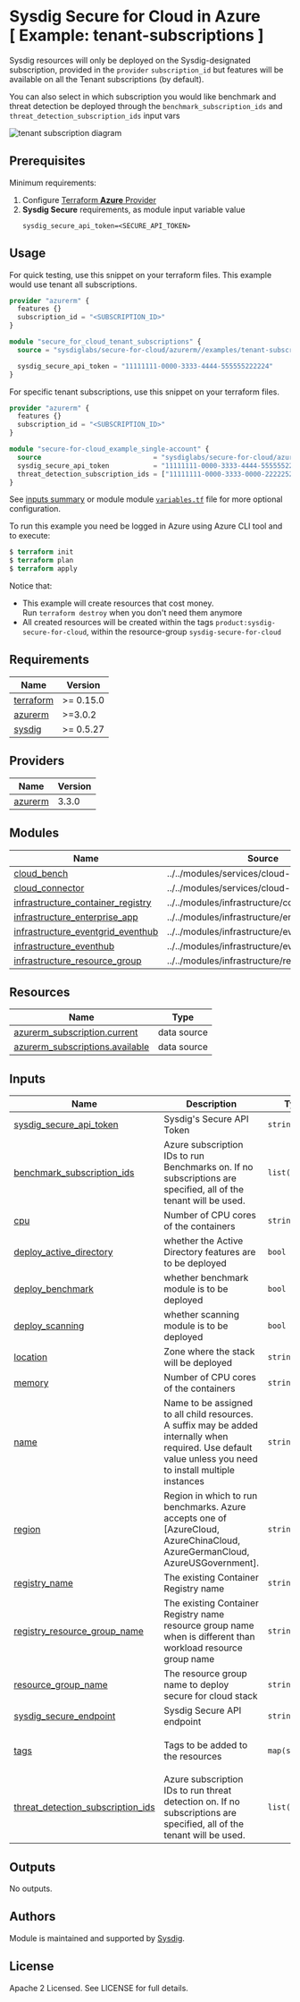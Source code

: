 # Sysdig Secure for Cloud in Azure<br/>[ Example: tenant-subscriptions ]

Sysdig resources will only be deployed on the Sysdig-designated subscription, provided in
the `provider` `subscription_id`
but features will be available on all the Tenant subscriptions (by default).

You can also select in which subscription you would like benchmark and threat detection be deployed through
the `benchmark_subscription_ids` and `threat_detection_subscription_ids` input vars<br/>

![tenant subscription diagram](https://github.com/sysdiglabs/terraform-azurerm-secure-for-cloud/blob/master/examples/tenant-subscriptions/diagram-tenant.png?raw=true)

## Prerequisites

Minimum requirements:

1. Configure [Terraform **Azure** Provider](https://registry.terraform.io/providers/hashicorp/azurerm/latest/docs)
2. **Sysdig Secure** requirements, as module input variable value
    ```
    sysdig_secure_api_token=<SECURE_API_TOKEN>
    ```

## Usage

For quick testing, use this snippet on your terraform files. This example would use tenant all subscriptions.

```terraform
provider "azurerm" {
  features {}
  subscription_id = "<SUBSCRIPTION_ID>"
}

module "secure_for_cloud_tenant_subscriptions" {
  source = "sysdiglabs/secure-for-cloud/azurerm//examples/tenant-subscriptions"

  sysdig_secure_api_token = "11111111-0000-3333-4444-555555222224"
}
```

For specific tenant subscriptions, use this snippet on your terraform files.

```terraform
provider "azurerm" {
  features {}
  subscription_id = "<SUBSCRIPTION_ID>"
}

module "secure-for-cloud_example_single-account" {
  source                            = "sysdiglabs/secure-for-cloud/azurerm//examples/tenant-subscriptions"
  sysdig_secure_api_token           = "11111111-0000-3333-4444-555555222224"
  threat_detection_subscription_ids = ["11111111-0000-3333-0000-222225222222", "22222222-1111-3333-4444-555555222224"]
}
```

See [inputs summary](#inputs) or module
module [`variables.tf`](https://github.com/sysdiglabs/terraform-azurerm-secure-for-cloud/blob/master/examples/new_resource_group/variables.tf)
file for more optional configuration.

To run this example you need be logged in Azure using Azure CLI tool and to execute:

```terraform
$ terraform init
$ terraform plan
$ terraform apply
```

Notice that:

* This example will create resources that cost money.<br/>Run `terraform destroy` when you don't need them anymore
* All created resources will be created within the tags `product:sysdig-secure-for-cloud`, within the
  resource-group `sysdig-secure-for-cloud`

<!-- BEGINNING OF PRE-COMMIT-TERRAFORM DOCS HOOK -->
## Requirements

| Name | Version |
|------|---------|
| <a name="requirement_terraform"></a> [terraform](#requirement\_terraform) | >= 0.15.0 |
| <a name="requirement_azurerm"></a> [azurerm](#requirement\_azurerm) | >=3.0.2 |
| <a name="requirement_sysdig"></a> [sysdig](#requirement\_sysdig) | >= 0.5.27 |

## Providers

| Name | Version |
|------|---------|
| <a name="provider_azurerm"></a> [azurerm](#provider\_azurerm) | 3.3.0 |

## Modules

| Name | Source | Version |
|------|--------|---------|
| <a name="module_cloud_bench"></a> [cloud\_bench](#module\_cloud\_bench) | ../../modules/services/cloud-bench | n/a |
| <a name="module_cloud_connector"></a> [cloud\_connector](#module\_cloud\_connector) | ../../modules/services/cloud-connector | n/a |
| <a name="module_infrastructure_container_registry"></a> [infrastructure\_container\_registry](#module\_infrastructure\_container\_registry) | ../../modules/infrastructure/container_registry | n/a |
| <a name="module_infrastructure_enterprise_app"></a> [infrastructure\_enterprise\_app](#module\_infrastructure\_enterprise\_app) | ../../modules/infrastructure/enterprise_app | n/a |
| <a name="module_infrastructure_eventgrid_eventhub"></a> [infrastructure\_eventgrid\_eventhub](#module\_infrastructure\_eventgrid\_eventhub) | ../../modules/infrastructure/eventhub | n/a |
| <a name="module_infrastructure_eventhub"></a> [infrastructure\_eventhub](#module\_infrastructure\_eventhub) | ../../modules/infrastructure/eventhub | n/a |
| <a name="module_infrastructure_resource_group"></a> [infrastructure\_resource\_group](#module\_infrastructure\_resource\_group) | ../../modules/infrastructure/resource_group | n/a |

## Resources

| Name | Type |
|------|------|
| [azurerm_subscription.current](https://registry.terraform.io/providers/hashicorp/azurerm/latest/docs/data-sources/subscription) | data source |
| [azurerm_subscriptions.available](https://registry.terraform.io/providers/hashicorp/azurerm/latest/docs/data-sources/subscriptions) | data source |

## Inputs

| Name | Description | Type | Default | Required |
|------|-------------|------|---------|:--------:|
| <a name="input_sysdig_secure_api_token"></a> [sysdig\_secure\_api\_token](#input\_sysdig\_secure\_api\_token) | Sysdig's Secure API Token | `string` | n/a | yes |
| <a name="input_benchmark_subscription_ids"></a> [benchmark\_subscription\_ids](#input\_benchmark\_subscription\_ids) | Azure subscription IDs to run Benchmarks on. If no subscriptions are specified, all of the tenant will be used. | `list(string)` | `[]` | no |
| <a name="input_cpu"></a> [cpu](#input\_cpu) | Number of CPU cores of the containers | `string` | `"0.5"` | no |
| <a name="input_deploy_active_directory"></a> [deploy\_active\_directory](#input\_deploy\_active\_directory) | whether the Active Directory features are to be deployed | `bool` | `true` | no |
| <a name="input_deploy_benchmark"></a> [deploy\_benchmark](#input\_deploy\_benchmark) | whether benchmark module is to be deployed | `bool` | `true` | no |
| <a name="input_deploy_scanning"></a> [deploy\_scanning](#input\_deploy\_scanning) | whether scanning module is to be deployed | `bool` | `true` | no |
| <a name="input_location"></a> [location](#input\_location) | Zone where the stack will be deployed | `string` | `"westus"` | no |
| <a name="input_memory"></a> [memory](#input\_memory) | Number of CPU cores of the containers | `string` | `"1"` | no |
| <a name="input_name"></a> [name](#input\_name) | Name to be assigned to all child resources. A suffix may be added internally when required. Use default value unless you need to install multiple instances | `string` | `"sfc"` | no |
| <a name="input_region"></a> [region](#input\_region) | Region in which to run benchmarks. Azure accepts one of [AzureCloud, AzureChinaCloud, AzureGermanCloud, AzureUSGovernment]. | `string` | `"AzureCloud"` | no |
| <a name="input_registry_name"></a> [registry\_name](#input\_registry\_name) | The existing Container Registry name | `string` | `""` | no |
| <a name="input_registry_resource_group_name"></a> [registry\_resource\_group\_name](#input\_registry\_resource\_group\_name) | The existing Container Registry name resource group name when is different than workload resource group name | `string` | `""` | no |
| <a name="input_resource_group_name"></a> [resource\_group\_name](#input\_resource\_group\_name) | The resource group name to deploy secure for cloud stack | `string` | `""` | no |
| <a name="input_sysdig_secure_endpoint"></a> [sysdig\_secure\_endpoint](#input\_sysdig\_secure\_endpoint) | Sysdig Secure API endpoint | `string` | `"https://secure.sysdig.com"` | no |
| <a name="input_tags"></a> [tags](#input\_tags) | Tags to be added to the resources | `map(string)` | <pre>{<br>  "product": "sysdig-secure-for-cloud"<br>}</pre> | no |
| <a name="input_threat_detection_subscription_ids"></a> [threat\_detection\_subscription\_ids](#input\_threat\_detection\_subscription\_ids) | Azure subscription IDs to run threat detection on. If no subscriptions are specified, all of the tenant will be used. | `list(string)` | `[]` | no |

## Outputs

No outputs.
<!-- END OF PRE-COMMIT-TERRAFORM DOCS HOOK -->

## Authors

Module is maintained and supported by [Sysdig](https://sysdig.com).

## License

Apache 2 Licensed. See LICENSE for full details.
